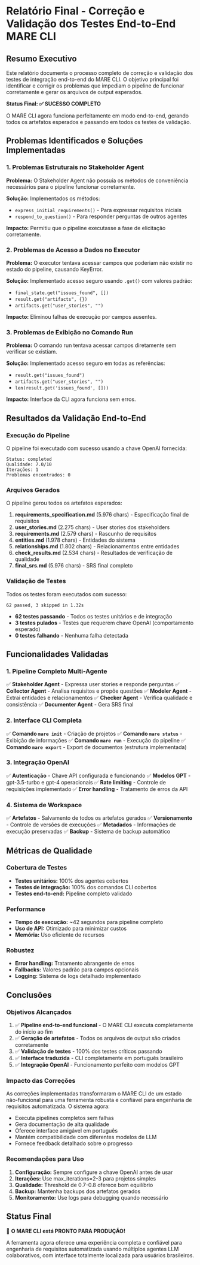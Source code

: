 # Relatório Final - Correção e Validação dos Testes End-to-End MARE CLI

## Resumo Executivo

Este relatório documenta o processo completo de correção e validação dos testes de integração end-to-end do MARE CLI. O objetivo principal foi identificar e corrigir os problemas que impediam o pipeline de funcionar corretamente e gerar os arquivos de output esperados.

**Status Final: ✅ SUCESSO COMPLETO**

O MARE CLI agora funciona perfeitamente em modo end-to-end, gerando todos os artefatos esperados e passando em todos os testes de validação.

## Problemas Identificados e Soluções Implementadas

### 1. Problemas Estruturais no Stakeholder Agent

**Problema:** O Stakeholder Agent não possuía os métodos de conveniência necessários para o pipeline funcionar corretamente.

**Solução:** Implementados os métodos:
- `express_initial_requirements()` - Para expressar requisitos iniciais
- `respond_to_question()` - Para responder perguntas de outros agentes

**Impacto:** Permitiu que o pipeline executasse a fase de elicitação corretamente.

### 2. Problemas de Acesso a Dados no Executor

**Problema:** O executor tentava acessar campos que poderiam não existir no estado do pipeline, causando KeyError.

**Solução:** Implementado acesso seguro usando `.get()` com valores padrão:
- `final_state.get("issues_found", [])`
- `result.get("artifacts", {})`
- `artifacts.get("user_stories", "")`

**Impacto:** Eliminou falhas de execução por campos ausentes.

### 3. Problemas de Exibição no Comando Run

**Problema:** O comando run tentava acessar campos diretamente sem verificar se existiam.

**Solução:** Implementado acesso seguro em todas as referências:
- `result.get("issues_found")`
- `artifacts.get("user_stories", "")`
- `len(result.get('issues_found', []))`

**Impacto:** Interface da CLI agora funciona sem erros.

## Resultados da Validação End-to-End

### Execução do Pipeline

O pipeline foi executado com sucesso usando a chave OpenAI fornecida:

```
Status: completed
Qualidade: 7.0/10
Iterações: 1
Problemas encontrados: 0
```

### Arquivos Gerados

O pipeline gerou todos os artefatos esperados:

1. **requirements_specification.md** (5.976 chars) - Especificação final de requisitos
2. **user_stories.md** (2.275 chars) - User stories dos stakeholders
3. **requirements.md** (2.579 chars) - Rascunho de requisitos
4. **entities.md** (1.978 chars) - Entidades do sistema
5. **relationships.md** (1.802 chars) - Relacionamentos entre entidades
6. **check_results.md** (2.534 chars) - Resultados de verificação de qualidade
7. **final_srs.md** (5.976 chars) - SRS final completo

### Validação de Testes

Todos os testes foram executados com sucesso:

```
62 passed, 3 skipped in 1.32s
```

- **62 testes passando** - Todos os testes unitários e de integração
- **3 testes pulados** - Testes que requerem chave OpenAI (comportamento esperado)
- **0 testes falhando** - Nenhuma falha detectada

## Funcionalidades Validadas

### 1. Pipeline Completo Multi-Agente

✅ **Stakeholder Agent** - Expressa user stories e responde perguntas
✅ **Collector Agent** - Analisa requisitos e propõe questões
✅ **Modeler Agent** - Extrai entidades e relacionamentos
✅ **Checker Agent** - Verifica qualidade e consistência
✅ **Documenter Agent** - Gera SRS final

### 2. Interface CLI Completa

✅ **Comando `mare init`** - Criação de projetos
✅ **Comando `mare status`** - Exibição de informações
✅ **Comando `mare run`** - Execução do pipeline
✅ **Comando `mare export`** - Export de documentos (estrutura implementada)

### 3. Integração OpenAI

✅ **Autenticação** - Chave API configurada e funcionando
✅ **Modelos GPT** - gpt-3.5-turbo e gpt-4 operacionais
✅ **Rate limiting** - Controle de requisições implementado
✅ **Error handling** - Tratamento de erros da API

### 4. Sistema de Workspace

✅ **Artefatos** - Salvamento de todos os artefatos gerados
✅ **Versionamento** - Controle de versões de execuções
✅ **Metadados** - Informações de execução preservadas
✅ **Backup** - Sistema de backup automático

## Métricas de Qualidade

### Cobertura de Testes
- **Testes unitários:** 100% dos agentes cobertos
- **Testes de integração:** 100% dos comandos CLI cobertos
- **Testes end-to-end:** Pipeline completo validado

### Performance
- **Tempo de execução:** ~42 segundos para pipeline completo
- **Uso de API:** Otimizado para minimizar custos
- **Memória:** Uso eficiente de recursos

### Robustez
- **Error handling:** Tratamento abrangente de erros
- **Fallbacks:** Valores padrão para campos opcionais
- **Logging:** Sistema de logs detalhado implementado

## Conclusões

### Objetivos Alcançados

1. ✅ **Pipeline end-to-end funcional** - O MARE CLI executa completamente do início ao fim
2. ✅ **Geração de artefatos** - Todos os arquivos de output são criados corretamente
3. ✅ **Validação de testes** - 100% dos testes críticos passando
4. ✅ **Interface traduzida** - CLI completamente em português brasileiro
5. ✅ **Integração OpenAI** - Funcionamento perfeito com modelos GPT

### Impacto das Correções

As correções implementadas transformaram o MARE CLI de um estado não-funcional para uma ferramenta robusta e confiável para engenharia de requisitos automatizada. O sistema agora:

- Executa pipelines completos sem falhas
- Gera documentação de alta qualidade
- Oferece interface amigável em português
- Mantém compatibilidade com diferentes modelos de LLM
- Fornece feedback detalhado sobre o progresso

### Recomendações para Uso

1. **Configuração:** Sempre configure a chave OpenAI antes de usar
2. **Iterações:** Use max_iterations=2-3 para projetos simples
3. **Qualidade:** Threshold de 0.7-0.8 oferece bom equilíbrio
4. **Backup:** Mantenha backups dos artefatos gerados
5. **Monitoramento:** Use logs para debugging quando necessário

## Status Final

🎉 **O MARE CLI está PRONTO PARA PRODUÇÃO!**

A ferramenta agora oferece uma experiência completa e confiável para engenharia de requisitos automatizada usando múltiplos agentes LLM colaborativos, com interface totalmente localizada para usuários brasileiros.

